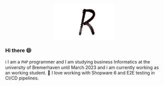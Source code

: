 <div align="center">
    <img src="images/logo_ruben.png" alt="Image" width="200" /><br/>
</div>

### Hi there 😄
ℹ️ I am a ```PHP``` programmer and I am studying business Informatics at the university of Bremerhaven until March 2023 and i am currently working as an working student. 
🤩 I love working with Shopware 6 and E2E testing in CI/CD pipelines.
